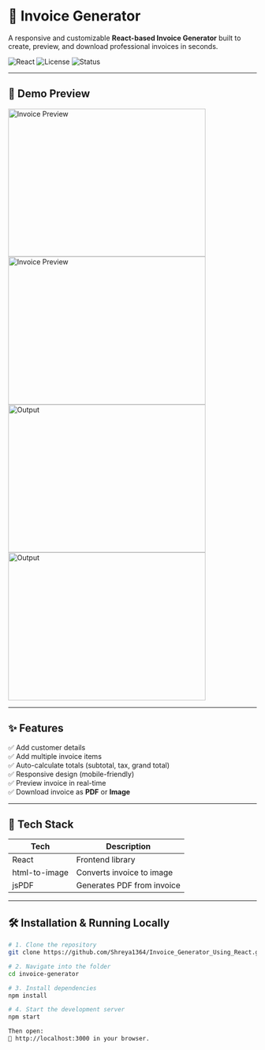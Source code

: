# 🧾 Invoice Generator

A responsive and customizable **React-based Invoice Generator** built to create, preview, and download professional invoices in seconds.

![React](https://img.shields.io/badge/React-17+-blue.svg)
![License](https://img.shields.io/badge/License-MIT-green.svg)
![Status](https://img.shields.io/badge/Project%20Status-Complete-brightgreen)

---

## 📸 Demo Preview


<img src="https://github.com/user-attachments/assets/4c11f5fe-9357-477c-8c39-c7b2810255b1" alt="Invoice Preview" height="300" width="400"/>

<img src="https://github.com/user-attachments/assets/f399ef8f-df5d-41ab-8a2a-90b046d2c966" alt="Invoice Preview" height="300" width="400"/>


<img src="https://github.com/user-attachments/assets/0034f9e4-456f-4b04-96b2-ba868abaf3d2" alt="Output" height="300" width="400"/>

<img src="https://github.com/user-attachments/assets/11a7b87c-517c-40d8-b3d2-c06757ceedeb" alt="Output" height="300" width="400"/>


---

## ✨ Features

✅ Add customer details  
✅ Add multiple invoice items  
✅ Auto-calculate totals (subtotal, tax, grand total)  
✅ Responsive design (mobile-friendly)  
✅ Preview invoice in real-time  
✅ Download invoice as **PDF** or **Image**

---

## 🚀 Tech Stack

| Tech        | Description                  |
|-------------|------------------------------|
| React       | Frontend library             |
| html-to-image | Converts invoice to image   |
| jsPDF       | Generates PDF from invoice   |
   

---

## 🛠️ Installation & Running Locally

```bash
# 1. Clone the repository
git clone https://github.com/Shreya1364/Invoice_Generator_Using_React.git

# 2. Navigate into the folder
cd invoice-generator

# 3. Install dependencies
npm install

# 4. Start the development server
npm start

Then open:
📍 http://localhost:3000 in your browser.

